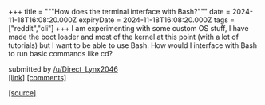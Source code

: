 +++
title = """How does the terminal interface with Bash?"""
date = 2024-11-18T16:08:20.000Z
expiryDate = 2024-11-18T16:08:20.000Z
tags = ["reddit","cli"]
+++
I am experimenting with some custom OS stuff, I have made the boot loader and most of the kernel at this point (with a lot of tutorials) but I want to be able to use Bash. How would I interface with Bash to run basic commands like cd?

submitted by [/u/Direct\_Lynx2046](https://www.reddit.com/user/Direct_Lynx2046)  
[\[link\]](https://www.reddit.com/r/commandline/comments/1gu88fl/how_does_the_terminal_interface_with_bash/) [\[comments\]](https://www.reddit.com/r/commandline/comments/1gu88fl/how_does_the_terminal_interface_with_bash/)

[[source]](https://www.reddit.com/r/commandline/comments/1gu88fl/how_does_the_terminal_interface_with_bash/)
